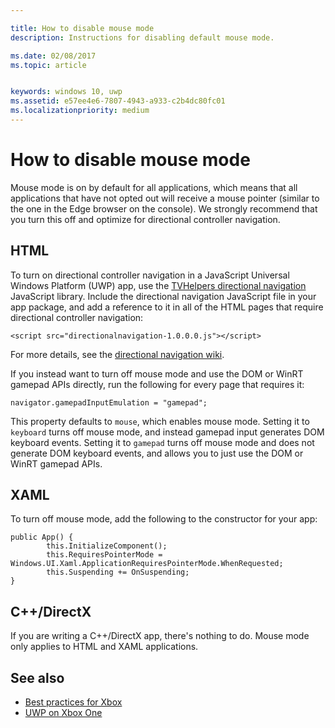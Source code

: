 ```yaml
---

title: How to disable mouse mode
description: Instructions for disabling default mouse mode.

ms.date: 02/08/2017
ms.topic: article


keywords: windows 10, uwp
ms.assetid: e57ee4e6-7807-4943-a933-c2b4dc80fc01
ms.localizationpriority: medium
---
```


# How to disable mouse mode
Mouse mode is on by default for all applications, which means that all applications that have not opted out will receive a mouse pointer (similar to the one in the Edge browser on the console). We strongly recommend that you turn this off and optimize for directional controller navigation.   
   
## HTML   
To turn on directional controller navigation in a JavaScript Universal Windows Platform (UWP) app, use the [TVHelpers directional navigation](https://github.com/Microsoft/TVHelpers/wiki/Using-DirectionalNavigation) JavaScript library. Include the directional navigation JavaScript file in your app package, and add a reference to it in all of the HTML pages that require directional controller navigation:

```code
<script src="directionalnavigation-1.0.0.0.js"></script>
```
For more details, see the [directional navigation wiki](https://github.com/Microsoft/TVHelpers/wiki/Using-DirectionalNavigation).

If you instead want to turn off mouse mode and use the DOM or WinRT gamepad APIs directly, run the following for every page that requires it: 
   
```code
navigator.gamepadInputEmulation = "gamepad";
```   

   This property defaults to `mouse`, which enables mouse mode. Setting it to `keyboard` turns off mouse mode, and instead gamepad input generates DOM keyboard events. Setting it to `gamepad` turns off mouse mode and does not generate DOM keyboard events, and allows you to just use the DOM or WinRT gamepad APIs.

## XAML    
To turn off mouse mode, add the following to the constructor for your app:   
   
```code
public App() {
        this.InitializeComponent();
        this.RequiresPointerMode = Windows.UI.Xaml.ApplicationRequiresPointerMode.WhenRequested;
        this.Suspending += OnSuspending;
}
```

## C++/DirectX   
If you are writing a C++/DirectX app, there's nothing to do. Mouse mode only applies to HTML and XAML applications.

## See also
- [Best practices for Xbox](tailoring-for-xbox.md)
- [UWP on Xbox One](index.md)

